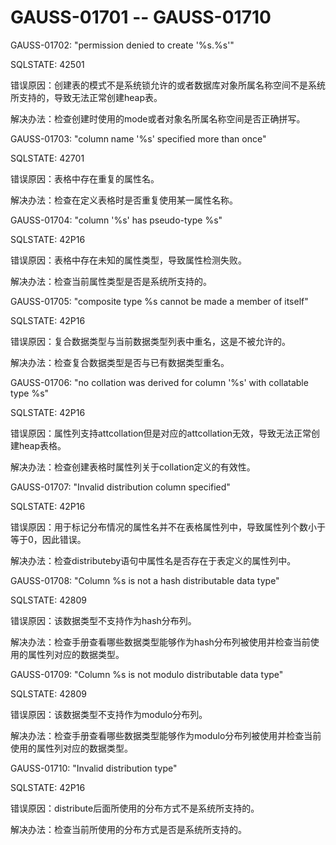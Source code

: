 # GAUSS-01701 -- GAUSS-01710<a name="ZH-CN_TOPIC_0302073417"></a>

GAUSS-01702: "permission denied to create '%s.%s'"

SQLSTATE: 42501

错误原因：创建表的模式不是系统锁允许的或者数据库对象所属名称空间不是系统所支持的，导致无法正常创建heap表。

解决办法：检查创建时使用的mode或者对象名所属名称空间是否正确拼写。

GAUSS-01703: "column name '%s' specified more than once"

SQLSTATE: 42701

错误原因：表格中存在重复的属性名。

解决办法：检查在定义表格时是否重复使用某一属性名称。

GAUSS-01704: "column '%s' has pseudo-type %s"

SQLSTATE: 42P16

错误原因：表格中存在未知的属性类型，导致属性检测失败。

解决办法：检查当前属性类型是否是系统所支持的。

GAUSS-01705: "composite type %s cannot be made a member of itself"

SQLSTATE: 42P16

错误原因：复合数据类型与当前数据类型列表中重名，这是不被允许的。

解决办法：检查复合数据类型是否与已有数据类型重名。

GAUSS-01706: "no collation was derived for column '%s' with collatable type %s"

SQLSTATE: 42P16

错误原因：属性列支持attcollation但是对应的attcollation无效，导致无法正常创建heap表格。

解决办法：检查创建表格时属性列关于collation定义的有效性。

GAUSS-01707: "Invalid distribution column specified"

SQLSTATE: 42P16

错误原因：用于标记分布情况的属性名并不在表格属性列中，导致属性列个数小于等于0，因此错误。

解决办法：检查distributeby语句中属性名是否存在于表定义的属性列中。

GAUSS-01708: "Column %s is not a hash distributable data type"

SQLSTATE: 42809

错误原因：该数据类型不支持作为hash分布列。

解决办法：检查手册查看哪些数据类型能够作为hash分布列被使用并检查当前使用的属性列对应的数据类型。

GAUSS-01709: "Column %s is not modulo distributable data type"

SQLSTATE: 42809

错误原因：该数据类型不支持作为modulo分布列。

解决办法：检查手册查看哪些数据类型能够作为modulo分布列被使用并检查当前使用的属性列对应的数据类型。

GAUSS-01710: "Invalid distribution type"

SQLSTATE: 42P16

错误原因：distribute后面所使用的分布方式不是系统所支持的。

解决办法：检查当前所使用的分布方式是否是系统所支持的。

